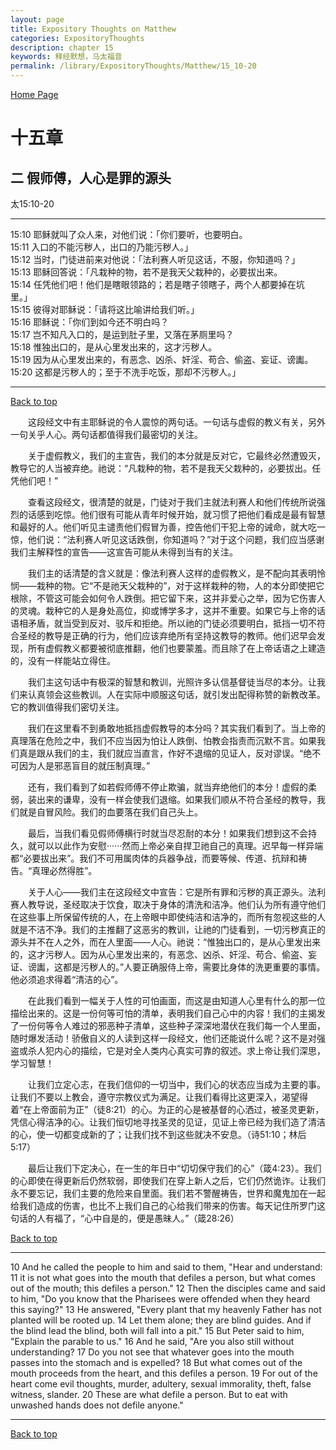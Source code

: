 ```yaml
---
layout: page
title: Expository Thoughts on Matthew
categories: ExpositoryThoughts
description: chapter 15
keywords: 释经默想，马太福音
permalink: /library/ExpositoryThoughts/Matthew/15_10-20
---
```

[ Home Page ]({{site.baseurl}}/index) <br>

<a name="0"></a>
# 十五章 

## 二 假师傅，人心是罪的源头

太15:10-20

***

15:10 耶稣就叫了众人来，对他们说：「你们要听，也要明白。<br>
15:11 入口的不能污秽人，出口的乃能污秽人。」<br>
15:12 当时，门徒进前来对他说：「法利赛人听见这话，不服，你知道吗？」<br>
15:13 耶稣回答说：「凡栽种的物，若不是我天父栽种的，必要拔出来。<br>
15:14 任凭他们吧！他们是瞎眼领路的；若是瞎子领瞎子，两个人都要掉在坑里。」<br>
15:15 彼得对耶稣说：「请将这比喻讲给我们听。」<br>
15:16 耶稣说：「你们到如今还不明白吗？<br>
15:17 岂不知凡入口的，是运到肚子里，又落在茅厕里吗？<br>
15:18 惟独出口的，是从心里发出来的，这才污秽人。<br>
15:19 因为从心里发出来的，有恶念、凶杀、奸淫、苟合、偷盗、妄证、谤讟。<br>
15:20 这都是污秽人的；至于不洗手吃饭，那却不污秽人。」<br>

***

[Back to top](#0)

&emsp;&emsp;这段经文中有主耶稣说的令人震惊的两句话。一句话与虚假的教义有关，另外一句关乎人心。两句话都值得我们最密切的关注。

&emsp;&emsp;关于虚假教义，我们的主宣告，我们的本分就是反对它，它最终必然遭毁灭，教导它的人当被弃绝。祂说：“凡栽种的物，若不是我天父栽种的，必要拔出。任凭他们吧！”

&emsp;&emsp;查看这段经文，很清楚的就是，门徒对于我们主就法利赛人和他们传统所说强烈的话感到吃惊。他们很有可能从青年时候开始，就习惯了把他们看成是最有智慧和最好的人。他们听见主谴责他们假冒为善，控告他们干犯上帝的诫命，就大吃一惊，他们说：“法利赛人听见这话跌倒，你知道吗？”对于这个问题，我们应当感谢我们主解释性的宣告——这宣告可能从未得到当有的关注。

&emsp;&emsp;我们主的话清楚的含义就是：像法利赛人这样的虚假教义，是不配向其表明怜悯——栽种的物。它“不是祂天父栽种的”，对于这样栽种的物，人的本分即使把它根除，不管这可能会如何令人跌倒。把它留下来，这并非爱心之举，因为它伤害人的灵魂。栽种它的人是身处高位，抑或博学多才，这并不重要。如果它与上帝的话语相矛盾，就当受到反对、驳斥和拒绝。所以祂的门徒必须要明白，抵挡一切不符合圣经的教导是正确的行为，他们应该弃绝所有坚持这教导的教师。他们迟早会发现，所有虚假教义都要被彻底推翻，他们也要蒙羞。而且除了在上帝话语之上建造的，没有一样能站立得住。

&emsp;&emsp;我们主这句话中有极深的智慧和教训，光照许多认信基督徒当尽的本分。让我们来认真领会这些教训。人在实际中顺服这句话，就引发出配得称赞的新教改革。它的教训值得我们密切关注。

&emsp;&emsp;我们在这里看不到勇敢地抵挡虚假教导的本分吗？其实我们看到了。当上帝的真理落在危险之中，我们不应当因为怕让人跌倒、怕教会指责而沉默不言。如果我们真是跟从我们的主，我们就应当直言，作好不退缩的见证人，反对谬误。“绝不可因为人是邪恶盲目的就压制真理。”

&emsp;&emsp;还有，我们看到了如若假师傅不停止欺骗，就当弃绝他们的本分！虚假的柔弱，装出来的谦卑，没有一样会使我们退缩。如果我们顺从不符合圣经的教导，我们就是自冒风险。我们的血要落在我们自己头上。

&emsp;&emsp;最后，当我们看见假师傅横行时就当尽忍耐的本分！如果我们想到这不会持久，就可以以此作为安慰······然而上帝必亲自捍卫祂自己的真理。迟早每一样异端都“必要拔出来”。我们不可用属肉体的兵器争战，而要等候、传道、抗辩和祷告。“真理必然得胜”。

&emsp;&emsp;关于人心——我们主在这段经文中宣告：它是所有罪和污秽的真正源头。法利赛人教导说，圣经取决于饮食，取决于身体的清洗和洁净。他们认为所有遵守他们在这些事上所保留传统的人，在上帝眼中即使纯洁和洁净的，而所有忽视这些的人就是不洁不净。我们的主推翻了这恶劣的教训，让祂的门徒看到，一切污秽真正的源头并不在人之外，而在人里面——人心。祂说：“惟独出口的，是从心里发出来的，这才污秽人。因为从心里发出来的，有恶念、凶杀、奸淫、苟合、偷盗、妄证、谤讟，这都是污秽人的。”人要正确服侍上帝，需要比身体的洗更重要的事情。他必须追求得着“清洁的心”。

&emsp;&emsp;在此我们看到一幅关于人性的可怕画面，而这是由知道人心里有什么的那一位描绘出来的。这是一份何等可怕的清单，表明我们自己心中的内容！我们的主揭发了一份何等令人难过的邪恶种子清单，这些种子深深地潜伏在我们每一个人里面，随时爆发活动！骄傲自义的人读到这样一段经文，他们还能说什么呢？这不是对强盗或杀人犯内心的描绘，它是对全人类内心真实可靠的叙述。求上帝让我们深思，学习智慧！

&emsp;&emsp;让我们立定心志，在我们信仰的一切当中，我们心的状态应当成为主要的事。让我们不要以上教会，遵守宗教仪式为满足。让我们看得比这更深入，渴望得着“在上帝面前为正”（徒8:21）的心。为正的心是被基督的心洒过，被圣灵更新，凭信心得洁净的心。让我们恒切地寻找圣灵的见证，见证上帝已经为我们造了清洁的心，使一切都变成新的了；让我们找不到这些就决不安息。（诗51:10；林后5:17）

&emsp;&emsp;最后让我们下定决心，在一生的年日中“切切保守我们的心”（箴4:23）。我们的心即使在得更新后仍然软弱，即使我们在穿上新人之后，它们仍然诡诈。让我们永不要忘记，我们主要的危险来自里面。我们若不警醒祷告，世界和魔鬼加在一起给我们造成的伤害，也比不上我们自己的心给我们带来的伤害。每天记住所罗门这句话的人有福了，“心中自是的，便是愚昧人。”（箴28:26）

[Back to top](#0)

***

10 And he called the people to him and said to them, "Hear and understand: 11 it is not what goes into the mouth that defiles a person, but what comes out of the mouth; this defiles a person." 12 Then the disciples came and said to him, "Do you know that the Pharisees were offended when they heard this saying?" 13 He answered, "Every plant that my heavenly Father has not planted will be rooted up. 14 Let them alone; they are blind guides. And if the blind lead the blind, both will fall into a pit." 15 But Peter said to him, "Explain the parable to us." 16 And he said, "Are you also still without understanding? 17 Do you not see that whatever goes into the mouth passes into the stomach and is expelled? 18 But what comes out of the mouth proceeds from the heart, and this defiles a person. 19 For out of the heart come evil thoughts, murder, adultery, sexual immorality, theft, false witness, slander. 20 These are what defile a person. But to eat with unwashed hands does not defile anyone."

***

[Back to top](#0)
